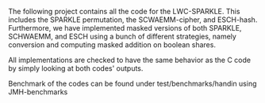 The following project contains all the code for the LWC-SPARKLE. This includes the SPARKLE
permutation, the SCWAEMM-cipher, and ESCH-hash.
Furthermore, we have implemented masked versions of both SPARKLE, SCHWAEMM, and ESCH using a bunch
of different strategies, namely conversion and computing masked addition on boolean shares.

All implementations are checked to have the same behavior as the C code by simply looking at both
codes' outputs.

Benchmark of the codes can be found under test/benchmarks/handin using JMH-benchmarks